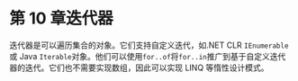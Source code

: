 # 第 10 章迭代器

迭代器是可以遍历集合的对象。它们支持自定义迭代，如.NET CLR `IEnumerable`或 Java `Iterable`对象。他们可以使用`for..of`将`for..in`推广到基于自定义迭代器的迭代。它们也不需要实现数组，因此可以实现 LINQ 等惰性设计模式。